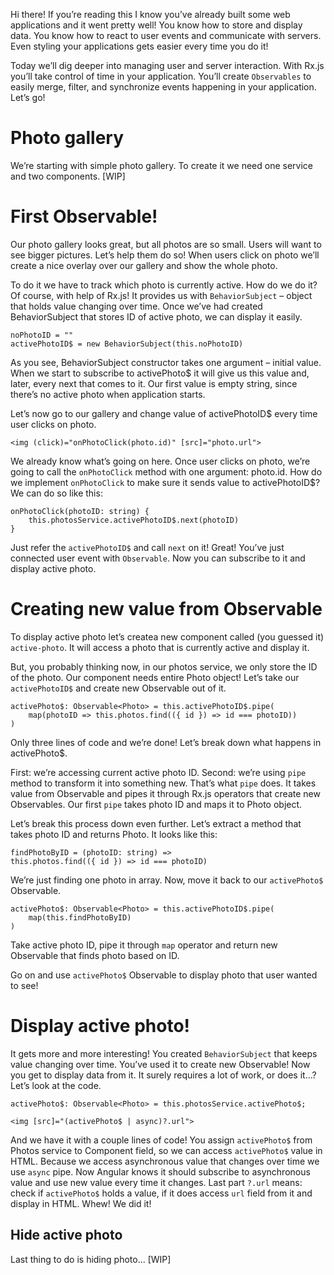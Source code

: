 Hi there! If you’re reading this I know you’ve already built some web applications and it went pretty well! You know how to store and display data. You know how to react to user events and communicate with servers. Even styling your applications gets easier every time you do it!

Today we’ll dig deeper into managing user and server interaction. With Rx.js you’ll take control of time in your application. You’ll create `Observables` to easily merge, filter, and synchronize events happening in your application. Let’s go!


# Photo gallery
We’re starting with simple photo gallery. To create it we need one service and two components. [WIP]

# First Observable!
Our photo gallery looks great, but all photos are so small. Users will want to see bigger pictures. Let’s help them do so! When users click on photo we’ll create a nice overlay over our gallery and show the whole photo.

To do it we have to track which photo is currently active. How do we do it? Of course, with help of Rx.js! It provides us with `BehaviorSubject` – object that holds value changing over time. Once we’ve had created BehaviorSubject that stores ID of active photo, we can display it easily.

```
noPhotoID = ""
activePhotoID$ = new BehaviorSubject(this.noPhotoID)
```

As you see, BehaviorSubject constructor takes one argument – initial value. When we start to subscribe to activePhoto$ it will give us this value and, later, every next that comes to it. Our first value is empty string, since there’s no active photo when application starts.

Let’s now go to our gallery and change value of activePhotoID$ every time user clicks on photo.

```
<img (click)="onPhotoClick(photo.id)" [src]="photo.url">
```

We already know what’s going on here. Once user clicks on photo, we’re going to call the `onPhotoClick` method with one argument: photo.id. How do we implement `onPhotoClick` to make sure it sends value to activePhotoID$? We can do so like this:

```
onPhotoClick(photoID: string) {
    this.photosService.activePhotoID$.next(photoID)
}
```

Just refer the `activePhotoID$` and call `next` on it! Great! You’ve just connected user event with `Observable`. Now you can subscribe to it and display active photo.

# Creating new value from Observable
To display active photo let’s createa new component called (you guessed it) `active-photo`. It will access a photo that is currently active and display it.

But, you probably thinking now, in our photos service, we only store the ID of the photo. Our component needs entire Photo object! Let’s take our `activePhotoID$` and create new Observable out of it.

```
activePhoto$: Observable<Photo> = this.activePhotoID$.pipe(
    map(photoID => this.photos.find(({ id }) => id === photoID))
)
```

Only three lines of code and we’re done! Let’s break down what happens in activePhoto$.

First: we’re accessing current active photo ID. Second: we’re using `pipe` method to transform it into something new. That’s what `pipe` does. It takes value from Observable and pipes it through Rx.js operators that create new Observables. Our first `pipe` takes photo ID and maps it to Photo object.

Let’s break this process down even further. Let’s extract a method that takes photo ID and returns Photo. It looks like this:

```
findPhotoByID = (photoID: string) =>
this.photos.find(({ id }) => id === photoID)
```

We’re just finding one photo in array. Now, move it back to our `activePhoto$` Observable.

```
activePhoto$: Observable<Photo> = this.activePhotoID$.pipe(
    map(this.findPhotoByID)
)
```

Take active photo ID, pipe it through `map` operator and return new Observable that finds photo based on ID.

Go on and use `activePhoto$` Observable to display photo that user wanted to see!

# Display active photo!
It gets more and more interesting! You created `BehaviorSubject` that keeps value changing over time. You’ve used it to create new Observable! Now you get to display data from it. It surely requires a lot of work, or does it…? Let’s look at the code.

```
activePhoto$: Observable<Photo> = this.photosService.activePhoto$;
```

```
<img [src]="(activePhoto$ | async)?.url">
```

And we have it with a couple lines of code! You assign `activePhoto$` from Photos service to Component field, so we can access `activePhoto$` value in HTML. Because we access asynchronous value that changes over time we use `async` pipe. Now Angular knows it should subscribe to asynchronous value and use new value every time it changes. Last part `?.url` means: check if `activePhoto$` holds a value, if it does access `url` field from it and display in HTML. Whew! We did it!

## Hide active photo
Last thing to do is hiding photo… [WIP]

